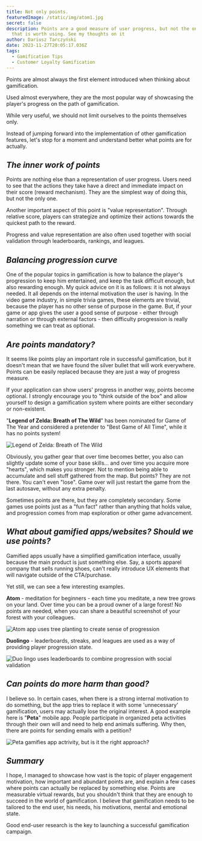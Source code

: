 ```yaml
---
title: Not only points.
featuredImage: /static/img/atom1.jpg
secret: false
description: Points are a good measure of user progress, but not the only one
  that is worth using. See my thoughts on it
author: Dariusz Tarczyński
date: 2023-11-27T20:05:17.036Z
tags:
  - Gamification Tips
  - Customer Loyalty Gamification
---
```

Points are almost always the first element introduced when thinking about gamification.

Used almost everywhere, they are the most popular way of showcasing the player's progress on the path of gamification.

While very useful, we should not limit ourselves to the points themselves only.

Instead of jumping forward into the implementation of other gamification features, let's stop for a moment and understand better what points are for actually.



## *The inner work of points*


Points are nothing else than a representation of user progress. Users need to see that the actions they take have a direct and immediate impact on their score (reward mechanism).
They are the simplest way of doing this, but not the only one.

Another important aspect of this point is "value representation". Through relative score, players can strategize and optimize their actions towards the quickest path to the reward.

Progress and value representation are also often used together with social validation through leaderboards, rankings, and leagues.



## *Balancing progression curve*


One of the popular topics in gamification is how to balance the player's progression to keep him entertained, and keep the task difficult enough, but also rewarding enough.
My quick advice on it is as follows: it is not always needed. It all depends on the internal motivation the user is having. In the video game industry, in simple trivia games, these elements are trivial, because the player has no other sense of purpose in the game.
But, if your game or app gives the user a good sense of purpose - either through narration or through external factors - then difficulty progression is really something we can treat as optional.



## *Are points mandatory?*


It seems like points play an important role in successful gamification, but it doesn't mean that we have found the silver bullet that will work everywhere.
Points can be easily replaced because they are just a way of progress measure.

If your application can show users' progress in another way, points become optional. I strongly encourage you to "think outside of the box" and allow yourself to design a gamification system where points are either secondary or non-existent.

"**Legend of Zelda: Breath of The Wild**" has been nominated for Game of The Year and considered a pretender to "Best Game of All Time", while it has no points system!

![Legend of Zelda: Breath of The Wild](/static/img/screen_shot_2017-01-13_at_5.32.23_pm.webp)

Obviously, you gather gear that over time becomes better, you also can slightly update some of your base skills... and over time you acquire more "hearts", which makes you stronger. Not to mention being able to accumulate and sell stuff gathered from the map.
But points? They are not there. You can't even "lose". Game over will just restart the game from the last autosave, without any extra penalty.

Sometimes points are there, but they are completely secondary. Some games use points just as a "fun fact" rather than anything that holds value, and progression comes from map exploration or other game advancement.



## *What about gamified apps/websites? Should we use points?*


Gamified apps usually have a simplified gamification interface, usually because the main product is just something else. Say, a sports apparel company that sells running shoes, can't really introduce UX elements that will navigate outside of the CTA/purchase.

Yet still, we can see a few interesting examples.

**Atom** - meditation for beginners - each time you meditate, a new tree grows on your land. Over time you can be a proud owner of a large forest!
No points are needed, when you can share a beautiful screenshot of your forest with your colleagues.

![Atom app uses tree planting to create sense of progression](/static/img/atom1.jpg)

**Duolingo** - leaderboards, streaks, and leagues are used as a way of providing player progression state.

![Duo lingo uses leaderboards to combine progression with social validation](/static/img/img_8709-576x1024.webp)

## *Can points do more harm than good?*


I believe so. In certain cases, when there is a strong internal motivation to do something, but the app tries to replace it with some 'unnecessary' gamification, users may actually lose the original interest. A good example here is "**Peta**" mobile app.
People participate in organized peta activities through their own will and need to help end animals suffering. Why then, there are points for sending emails with a petition?

![Peta gamifies app actrivity, but is it the right approach?](/static/img/300x0w.jpg)

## ***Summary***

I hope, I managed to showcase how vast is the topic of player engagement motivation, how important and abundant points are, and explain a few cases where points can actually be replaced by something else.
Points are measurable virtual rewards, but you shouldn't think that they are enough to succeed in the world of gamification. I believe that gamification needs to be tailored to the end user, his needs, his motivations, mental and emotional state.

Good end-user research is the key to launching a successful gamification campaign.